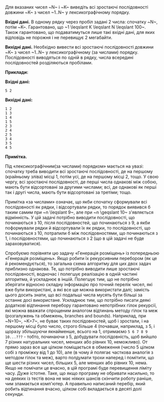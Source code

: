 ﻿Для вказаних чисел ~N~ і ~K~ виведіть всі зростаючі послідовності довжини ~K~ з чисел ~1..N~ у лексикографічному порядку.

**Вхідні дані.** В одному рядку через пробіл задані 2 числа: спочатку ~N~, потім ~K~. Гарантовано, що ~1 \leqslant K \leqslant N \leqslant 100~. Також гарантовано, що подаватимуться лише такі вхідні дані, для яких відповідь не порожня і не перевищує 2 мегабайти.

**Вихідні дані.** Необхідно вивести всі зростаючі послідовності довжини ~K~ з чисел ~1..N~ у лексикографічному (за числами) порядку. Послідовності виводяться по одній в рядку, числа всередині послідовностей розділяються пробілами.

**Приклади:**

**Вхідні дані:**
```
5 2
```

**Вихідні дані:**
```
1 2
1 3
1 4
1 5
2 3
2 4
2 5
3 4
3 5
4 5
```
**Примітка.**

Під «лексикографічним(за числами) порядком» мається на увазі: спочатку треба виводити всі зростаючі послідовності, де на першому (крайньому зліва) місці 1, потім усі, де на першому місці 2, тощо. У свою чергу, всі зростаючі послідовності, де перші числа однакові між собою, мають бути відсортовані за другими числами; всі, де однакові як перші так і другі числа, мають бути відсортовані за третіми; тощо.

Примітка «за числами» означає, що якби спочатку сформували всі послідовності як рядки, і відсортували рядки, то порядок виявився б таким самим при ~n \leqslant 9~, але при ~n \geqslant 10~ з'являється відмінність. У цій задачі потрібно виводити послідовності, що починаються з 10, після послідовностей, що починаються з 9, а якби поформували рядки й відсортували їх як рядки, то послідовності, що починаються з 10, потрапили б між послідовностями, що починаються з 1, і послідовностями, що починаються з 2 (що в цій задачі не буде зараховуватися).

Спробуємо порівняти цю задачу «Генерація розміщень» із попередньою «Генерація розміщень». 
Якщо робити їх рекурсивним перебором (як це й рекомендується), то загальна схема алгоритму для цих двох задач приблизно однакова. Те, що потрібно виводити лише зростаючі послідовності, водночас і полегшує реалізацію в одній частині  алгоритма, й ускладнює в іншій. Полегшує тим, що не потрібно зберігати відносно складну інформацію про точний перелік чисел, які вже були використані, а які все ще можна використати далі; замість цього досить знати, що всі подальші числа мусять бути більші за останнє досі використане. Ускладнює тим, що потрібно писати деякі додаткові відтинання перебору гарантовано непотрібних гілок рекурсії, які можна вважати спрощеним аналогом відтинань методу гілок та меж (розгалужень та обмежень, branches and bounds). Наприклад, при ~N=10~, ~K=7~, не буває таких послідовностей, щоб і зростали, і на першому місці було число, строго більше 4 (почавши, наприклад, з 5, і щоразу збільшуючи якнайменше, всього на 1, отримаємо `5 6 7 8 9 10...???` - тобто, починаючи з 5, добудувати послідовність, щоб вийшло 7 різних натуральних чисел, менших або рівних 10, неможливо). От прямо зараз все ще цілком поміщається в обмеження (число 5 цілком собі з проміжку від 1 до 10), але (в чому й полягає часткова аналогія з методом гілок та меж), варто полдумати трохи наперед і помітити, що ще шести різних чисел, більших 5, але менших або рівних 10, нема.  Якщо не помічати це вчасно, в цій програмі буде перевищення ліміту часу. Дуже істотне. Таке, що якщо програму не обривати насильно, то на деяких із тестів вона не має ніяких шансів скінчити роботу раніше, чим зламається комп'ютер. А правильно написаний перебір, який робить відтинання вчасно, цілком собі вкладається в десяті долі секунди.
